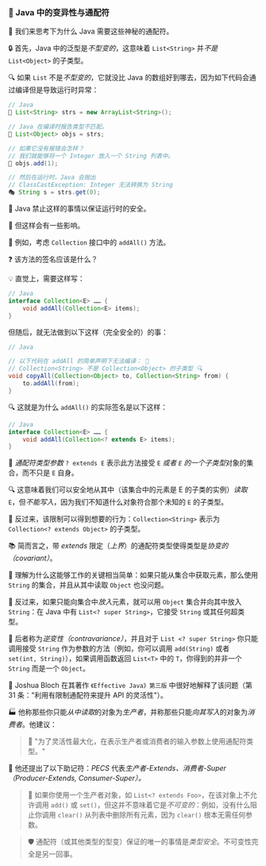 ### 🔄 Java 中的变异性与通配符

🤔 我们来思考下为什么 Java 需要这些神秘的通配符。

🔒 首先，Java 中的泛型是*不型变的*，这意味着 `List<String>` 并*不是* `List<Object>` 的子类型。

🔍 如果 `List` 不是*不型变的*，它就没比 Java 的数组好到哪去，因为如下代码会通过编译但是导致运行时异常：

```java
// Java
🧾 List<String> strs = new ArrayList<String>();

// Java 在编译时报告类型不匹配。
🚫 List<Object> objs = strs;

// 如果它没有报错会怎样？
// 我们就能够将一个 Integer 放入一个 String 列表中。
🔢 objs.add(1);

// 然后在运行时，Java 会抛出
// ClassCastException: Integer 无法转换为 String
🎭 String s = strs.get(0);
```

🚫 Java 禁止这样的事情以保证运行时的安全。

🤔 但这样会有一些影响。

🧐 例如，考虑 `Collection` 接口中的 `addAll()` 方法。

❓ 该方法的签名应该是什么？

💡 直觉上，需要这样写：

```java
// Java
interface Collection<E> …… {
    void addAll(Collection<E> items);
}
```

但随后，就无法做到以下这样（完全安全的）的事：

```java
// Java

// 以下代码在 addAll 的简单声明下无法编译： 🚫
// Collection<String> 不是 Collection<Object> 的子类型 🔍
void copyAll(Collection<Object> to, Collection<String> from) {
    to.addAll(from);
}
```

🔍 这就是为什么 `addAll()` 的实际签名是以下这样：

```java
// Java
interface Collection<E> …… {
    void addAll(Collection<? extends E> items);
}
```

🌟 *通配符类型参数* `? extends E` 表示此方法接受 `E` *或者 `E` 的一个子类型*对象的集合，而不只是 `E` 自身。

🔍 这意味着我们可以安全地从其中（该集合中的元素是 E 的子类的实例）*读取* `E`，但*不能写入*，因为我们不知道什么对象符合那个未知的 `E` 的子类型。

🔄 反过来，该限制可以得到想要的行为：`Collection<String>` 表示为 `Collection<? extends Object>` 的子类型。

📚 简而言之，带 *extends* 限定（*上界*）的通配符类型使得类型是*协变的（covariant）*。

🔑 理解为什么这能够工作的关键相当简单：如果只能从集合中获取元素，那么使用 `String` 的集合，并且从其中读取 `Object` 也没问题。

🔄 反过来，如果只能向集合中*放入*元素，就可以用 `Object` 集合并向其中放入 `String`：在 Java 中有 `List<? super String>`，它接受 `String` 或其任何超类型。

🔄 后者称为*逆变性（contravariance）*，并且对于 `List <? super String>` 你只能调用接受 `String` 作为参数的方法（例如，你可以调用 `add(String)` 或者 `set(int, String)`），如果调用函数返回 `List<T>` 中的 `T`，你得到的并非一个 `String` 而是一个 `Object`。

📘 Joshua Bloch 在其著作 `《Effective Java》第三版` 中很好地解释了该问题（第 31 条："利用有限制通配符来提升 API 的灵活性"）。

🏭 他称那些你只能*从中读取*的对象为*生产者*，并称那些只能*向其写入*的对象为*消费者*。他建议：

> 🔧 "为了灵活性最大化，在表示生产者或消费者的输入参数上使用通配符类型。"

🧠 他还提出了以下助记符：_PECS_ 代表*生产者-Extends、消费者-Super（Producer-Extends, Consumer-Super）。*

> 🚫 如果你使用一个生产者对象，如 `List<? extends Foo>`，在该对象上不允许调用 `add()` 或 `set()`，但这并不意味着它是*不可变的*：例如，没有什么阻止你调用 `clear()` 从列表中删除所有元素，因为 `clear()` 根本无需任何参数。

> 🛡️ 通配符（或其他类型的型变）保证的唯一的事情是*类型安全*。不可变性完全是另一回事。
